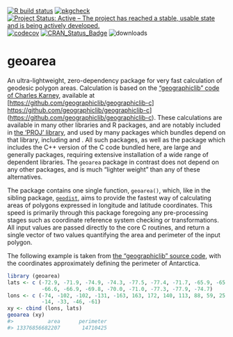 <!-- README.md is generated from README.Rmd. Please edit that file -->

[![R build
status](https://github.com/hypertidy/geoarea/workflows/R-CMD-check/badge.svg)](https://github.com/hypertidy/geoarea/actions?query=workflow%3AR-CMD-check)
[![pkgcheck](https://github.com/hypertidy/geoarea/workflows/pkgcheck/badge.svg)](https://github.com/hypertidy/geoarea/actions?query=workflow%3Apkgcheck)
[![Project Status: Active – The project has reached a stable, usable
state and is being actively
developed.](http://www.repostatus.org/badges/latest/active.svg)](http://www.repostatus.org/#active)
[![codecov](https://codecov.io/gh/hypertidy/geoarea/branch/master/graph/badge.svg)](https://codecov.io/gh/hypertidy/geoarea)
[![CRAN_Status_Badge](http://www.r-pkg.org/badges/version/geoarea)](http://cran.r-project.org/web/packages/geoarea)
![downloads](http://cranlogs.r-pkg.org/badges/grand-total/geoarea)

# geoarea

An ultra-lightweight, zero-dependency package for very fast calculation
of geodesic polygon areas. Calculation is based on the [“geographiclib”
code of Charles Karney](https://doi.org/10.1007/s00190-012-0578-z),
available at \[<https://github.com/geographiclib/geographiclib-c>\]
<https://github.com/geographiclib/geographiclib-c>\](<https://github.com/geographiclib/geographiclib-c>).
These calculations are available in many other libraries and R packages,
and are notably included in [the ‘PROJ’ library](https://proj.org/), and
used by many packages which bundles depend on that library, including
and . All such packages, as well as the package which includes the C++
version of the C code bundled here, are large and generally packages,
requiring extensive installation of a wide range of dependent libraries.
The `geoarea` package in contrast does not depend on any other packages,
and is much “lighter weight” than any of these alternatives.

The package contains one single function, `geoarea()`, which, like in
the sibling package, [`geodist`](https://github.com/hypertidy/geodist),
aims to provide the fastest way of calculating areas of polygons
expressed in longitude and latitude coordinates. This speed is primarily
through this package foregoing any pre-processing stages such as
coordinate reference system checking or transformations. All input
values are passed directly to the core C routines, and return a single
vector of two values quantifying the area and perimeter of the input
polygon.

The following example is taken from [the “geographiclib” source
code](https://github.com/geographiclib/geographiclib-c/blob/d908229507db95664aa4c735c6f5c79f94b0ecfc/src/geodesic.h#L789-L795),
with the coordinates approximately defining the perimeter of Antarctica.

``` r
library (geoarea)
lats <- c (-72.9, -71.9, -74.9, -74.3, -77.5, -77.4, -71.7, -65.9, -65.7,
           -66.6, -66.9, -69.8, -70.0, -71.0, -77.3, -77.9, -74.7)
lons <- c (-74, -102, -102, -131, -163, 163, 172, 140, 113, 88, 59, 25, -4,
           -14, -33, -46, -61)
xy <- cbind (lons, lats)
geoarea (xy)
#>           area      perimeter 
#> 13376856682207       14710425
```
